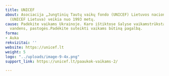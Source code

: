 ```yaml
---
title: UNICEF
about: Asociacija „Jungtinių Tautų vaikų fondo (UNICEF) Lietuvos nacionalinis komitetas“
  (UNICEF Lietuva) veikia nuo 1993 metų.
cause: Padėkite vaikams Ukrainoje. Karo ištiktose šalyse vaikamstrūksta maisto, vaistų,
  vandens, pastogės.Padėkite suteikti vaikams būtiną pagalbą.
forma:
- Auka
rekvizitai: ''
website: https://unicef.lt
weight: 5
logo: "../uploads/image-9-4x.png"
support_link: https://unicef.lt/paaukok-vaikams-2/

---
```


